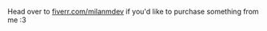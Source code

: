 Head over to [fiverr.com/milanmdev](https://fiverr.com/milanmdev) if you'd like to purchase something from me :3
